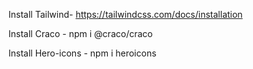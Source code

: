 Install Tailwind- https://tailwindcss.com/docs/installation

Install Craco - npm i @craco/craco

Install Hero-icons - npm i heroicons
 
